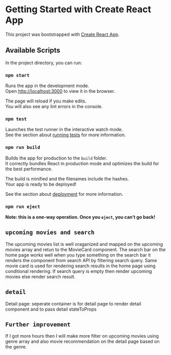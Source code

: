 # Getting Started with Create React App

This project was bootstrapped with [Create React App](https://github.com/facebook/create-react-app).

## Available Scripts

In the project directory, you can run:

### `npm start`

Runs the app in the development mode.\
Open [http://localhost:3000](http://localhost:3000) to view it in the browser.

The page will reload if you make edits.\
You will also see any lint errors in the console.

### `npm test`

Launches the test runner in the interactive watch mode.\
See the section about [running tests](https://facebook.github.io/create-react-app/docs/running-tests) for more information.

### `npm run build`

Builds the app for production to the `build` folder.\
It correctly bundles React in production mode and optimizes the build for the best performance.

The build is minified and the filenames include the hashes.\
Your app is ready to be deployed!

See the section about [deployment](https://facebook.github.io/create-react-app/docs/deployment) for more information.

### `npm run eject`

**Note: this is a one-way operation. Once you `eject`, you can’t go back!**

## `upcoming movies and search`
The upcoming movies list is well oraganized and mapped on the upcoming movies array and retun to the MovieCard component. 
The search bar on the home page works well when you type something on the search bar it renders the component from search API by filtering search query. Same movie card is used for rendering search results in the home page using conditional rendering. If search query is empty then render upcoming movies else render search result.

## `detail`
Detail page: seperate container is for detail page to render detail component and to pass detail stateToProps

## `Further improvement`
If I got more hours then I will make more filter on upcoming movies using genre array and also movie recommendation on the detail page based on the genre.
